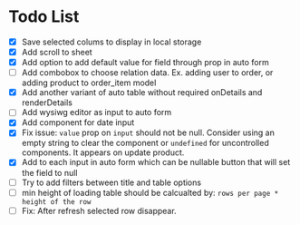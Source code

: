 # Todo List

- [x] Save selected colums to display in local storage
- [x] Add scroll to sheet
- [x] Add option to add default value for field through prop in auto form
- [ ] Add combobox to choose relation data. Ex. adding user to order, or adding product to order_item model
- [x] Add another variant of auto table without required onDetails and renderDetails
- [ ] Add wysiwg editor as input to auto form
- [x] Add component for date input
- [x] Fix issue: `value` prop on `input` should not be null. Consider using an empty string to clear the component or `undefined` for uncontrolled components. It appears on update product.
- [x] Add to each input in auto form which can be nullable button that will set the field to null
- [ ] Try to add filters between title and table options
- [ ] min height of loading table should be calcualted by: `rows per page * height of the row`
- [ ] Fix: After refresh selected row disappear.
